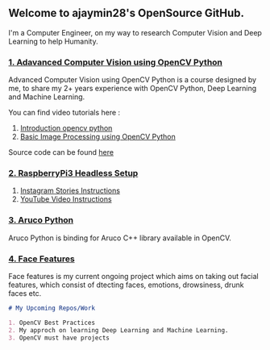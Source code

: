 ## Welcome to ajaymin28's OpenSource GitHub.

I'm a Computer Engineer, on my way to research Computer Vision and Deep Learning to help Humanity.

### [1. Adavanced Computer Vision using OpenCV Python](https://github.com/ajaymin28/Advanced-Computer-Vision-using-OpenCV-Python)

Advanced Computer Vision using OpenCV Python is a course designed by me, to share my 2+ years experience with OpenCV Python, Deep Learning and Machine Learning.

You can find video tutorials here : 
1. [Introduction opencv python](https://www.youtube.com/playlist?list=PLwRoxHWReaEhVFjTeKlifKUimbw6ZyV7K)
2. [Basic Image Processing using OpenCV Python](https://www.youtube.com/playlist?list=PLwRoxHWReaEiW7Jre38mlmzCZr2GPetIs)

Source code can be found [here](https://github.com/ajaymin28/Advanced-Computer-Vision-using-OpenCV-Python)

### [2. RaspberryPi3 Headless Setup](https://www.youtube.com/playlist?list=PLwRoxHWReaEj30e1XPHCDIwTnX-9c1rP-)

1. [Instagram Stories Instructions](https://www.instagram.com/stories/highlights/18084119950173813/)
2. [YouTube Video Instructions](https://www.youtube.com/playlist?list=PLwRoxHWReaEj30e1XPHCDIwTnX-9c1rP-)

### [3. Aruco Python](https://github.com/ajaymin28/Aruco_python)

Aruco Python is binding for Aruco C++ library available in OpenCV.

### [4. Face Features](https://face-features.herokuapp.com/)

Face features is my current ongoing project which aims on taking out facial features, which consist of dtecting faces, emotions, drowsiness, drunk faces etc.


```markdown
# My Upcoming Repos/Work 

1. OpenCV Best Practices
2. My approch on learning Deep Learning and Machine Learning.
3. OpenCV must have projects

```
